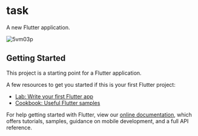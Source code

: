 # task

A new Flutter application.

![5vm03p](https://user-images.githubusercontent.com/77579218/143586243-fefc2c09-0ae5-4e00-84c7-52480bde2859.gif)


## Getting Started

This project is a starting point for a Flutter application.

A few resources to get you started if this is your first Flutter project:

- [Lab: Write your first Flutter app](https://flutter.dev/docs/get-started/codelab)
- [Cookbook: Useful Flutter samples](https://flutter.dev/docs/cookbook)

For help getting started with Flutter, view our
[online documentation](https://flutter.dev/docs), which offers tutorials,
samples, guidance on mobile development, and a full API reference.
